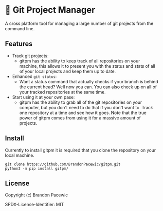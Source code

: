 # :open_file_folder: Git Project Manager

A cross platform tool for managing a large number of git projects from the command line.

## Features

- Track git projects:
  - gitpm has the ability to keep track of all repositories on your machine, this allows it to present you with the status and stats of all of your local projects and keep them up to date.
- Enhanced `git status`:
  - Want a status command that actually checks if your branch is behind the current head? Well now you can. You can also check up on all of your tracked repositories at the same time.
- Start using it at your own pase:
  - gitpm has the ability to grab all of the git repositories on your computer, but you don't need to do that if you don't want to. Track one repository at a time and see how it goes. Note that the true power of gitpm comes from using it for a massive amount of projects.

## Install

Currently to install gitpm it is required that you clone the repository on your local machine.

```
git clone https://github.com/BrandonPacewic/gitpm.git
python3 -m pip install gitpm/
```

## License

Copyright (c) Brandon Pacewic

SPDX-License-Identifier: MIT
